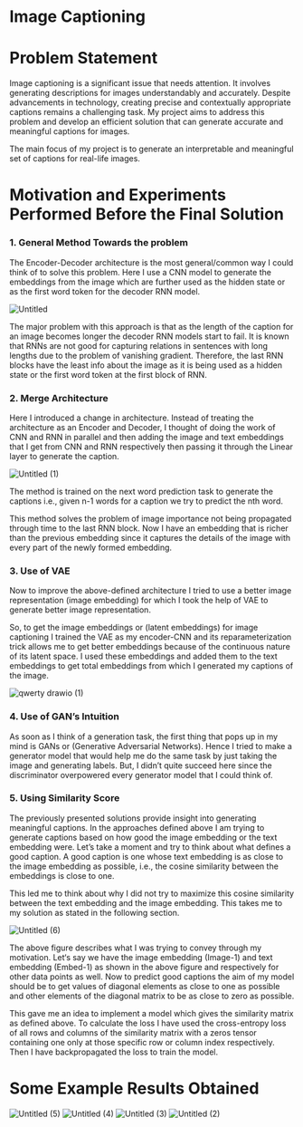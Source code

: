# Image Captioning

# Problem Statement
Image captioning is a significant issue that needs attention. It involves generating descriptions for images understandably and accurately. Despite advancements in technology, creating precise and contextually appropriate captions remains a challenging task. My project aims to address this problem and develop an efficient solution that can generate accurate and meaningful captions for images.

The main focus of my project is to generate an interpretable and meaningful set of captions for real-life images.

# Motivation and Experiments Performed Before the Final Solution
### 1. General Method Towards the problem
The Encoder-Decoder architecture is the most general/common way I could think of to solve this problem. Here I use a CNN model to generate the embeddings from the image which are further used as the hidden state or as the first word token for the decoder RNN model.

![Untitled](https://github.com/K-Tanishq/Image-Captioning/assets/169484818/8fb66ff2-56a5-486e-9c21-b3fcc2b0ed5d)

The major problem with this approach is that as the length of the caption for an image becomes longer the decoder RNN models start to fail. It is known that RNNs are not good for capturing relations in sentences with long lengths due to the problem of vanishing gradient. Therefore, the last RNN blocks have the least info about the image as it is being used as a hidden state or the first word token at the first block of RNN.

### 2. Merge Architecture
Here I introduced a change in architecture. Instead of treating the architecture as an Encoder and Decoder, I thought of doing the work of CNN and RNN in parallel and then adding the image and text embeddings that I get from CNN and RNN respectively then passing it through the Linear layer to generate the caption.

![Untitled (1)](https://github.com/K-Tanishq/Image-Captioning/assets/169484818/66750e85-221a-4226-8cf1-d1847009e59a)

The method is trained on the next word prediction task to generate the captions i.e., given n-1 words for a caption we try to predict the nth word.

This method solves the problem of image importance not being propagated through time to the last RNN block. Now I have an embedding that is richer than the previous embedding since it captures the details of the image with every part of the newly formed embedding.

### 3. Use of VAE
Now to improve the above-defined architecture I tried to use a better image representation (image embedding) for which I took the help of VAE to generate better image representation.

So, to get the image embeddings or (latent embeddings) for image captioning I trained the VAE as my encoder-CNN and its reparameterization trick allows me to get better embeddings because of the continuous nature of its latent space. I used these embeddings and added them to the text embeddings to get total embeddings from which I generated my captions of the image.

![qwerty drawio (1)](https://github.com/K-Tanishq/Image-Captioning/assets/169484818/83ecc7e8-837e-4f90-9f7c-493304e5c110)

### 4. Use of GAN’s Intuition
As soon as I think of a generation task, the first thing that pops up in my mind is GANs or (Generative Adversarial Networks). Hence I tried to make a generator model that would help me do the same task by just taking the image and generating labels. But, I didn’t quite succeed here since the discriminator overpowered every generator model that I could think of.

### 5. Using Similarity Score
The previously presented solutions provide insight into generating meaningful captions. In the approaches defined above I am trying to generate captions based on how good the image embedding or the text embedding were. Let’s take a moment and try to think about what defines a good caption. A good caption is one whose text embedding is as close to the image embedding as possible, i.e., the cosine similarity between the embeddings is close to one.

This led me to think about why I did not try to maximize this cosine similarity between the text embedding and the image embedding. This takes me to my solution as stated in the following section.

![Untitled (6)](https://github.com/K-Tanishq/Image-Captioning/assets/169484818/db28db27-dc74-4b54-9f89-cf86ba311db1)

The above figure describes what I was trying to convey through my motivation. Let‘s say we have the image embedding (Image-1) and text embedding (Embed-1) as shown in the above figure and respectively for other data points as well. Now to predict good captions the aim of my model should be to get values of diagonal elements as close to one as possible and other elements of the diagonal matrix to be as close to zero as possible.

This gave me an idea to implement a model which gives the similarity matrix as defined above. To calculate the loss I have used the cross-entropy loss of all rows and columns of the similarity matrix with a zeros tensor containing one only at those specific row or column index respectively. Then I have backpropagated the loss to train the model.

# Some Example Results Obtained

![Untitled (5)](https://github.com/K-Tanishq/Image-Captioning/assets/169484818/3c8312ce-8969-4805-addf-f303902a63c6)
![Untitled (4)](https://github.com/K-Tanishq/Image-Captioning/assets/169484818/972e204c-0fad-48c1-9810-27553ba343e1)
![Untitled (3)](https://github.com/K-Tanishq/Image-Captioning/assets/169484818/dba66397-4961-4f3e-9cca-3c269e618992)
![Untitled (2)](https://github.com/K-Tanishq/Image-Captioning/assets/169484818/8cf50c53-d633-4119-8fce-83ddc2da136c)
